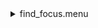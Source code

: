 <details><summary>find_focus.menu</summary><blockquote><pre><details><summary>find_focus.cbk</summary><blockquote><pre><details><summary>Exposure_80.rcp</summary><blockquote><pre>exposure 80
</pre></blockquote></details><details><summary>setupDark.rcp</summary><blockquote><pre>shut	in
</pre></blockquote></details><details><summary>dark_01wave_1beam_16sums_1rep_BOTH.rcp</summary><blockquote><pre>data	rcam	both	656.28	16
</pre></blockquote></details><details><summary>setupND.rcp</summary><blockquote><pre>shut in
diffuser  out
nd in
cover out
occ		out
calib	out
shut	out
</pre></blockquote></details><details><summary>637_focus.rcp</summary><blockquote><pre>prefilterrange 637
o1 16
<details><summary>637_01wave_1beam_16sums_1rep_BOTH.rcp</summary><blockquote><pre>data	rcam	both	637.40	16
</pre></blockquote></details>o1 17
<details><summary>637_01wave_1beam_16sums_1rep_BOTH.rcp</summary><blockquote><pre>data	rcam	both	637.40	16
</pre></blockquote></details>o1 18
<details><summary>637_01wave_1beam_16sums_1rep_BOTH.rcp</summary><blockquote><pre>data	rcam	both	637.40	16
</pre></blockquote></details><details><summary>637_01wave_1beam_16sums_1rep_BOTH.rcp</summary><blockquote><pre>data	rcam	both	637.40	16
</pre></blockquote></details>o1 19
<details><summary>637_01wave_1beam_16sums_1rep_BOTH.rcp</summary><blockquote><pre>data	rcam	both	637.40	16
</pre></blockquote></details>o1 20
<details><summary>637_01wave_1beam_16sums_1rep_BOTH.rcp</summary><blockquote><pre>data	rcam	both	637.40	16
</pre></blockquote></details>o1 21
<details><summary>637_01wave_1beam_16sums_1rep_BOTH.rcp</summary><blockquote><pre>data	rcam	both	637.40	16
</pre></blockquote></details>o1 22
<details><summary>637_01wave_1beam_16sums_1rep_BOTH.rcp</summary><blockquote><pre>data	rcam	both	637.40	16
</pre></blockquote></details>o1 23
<details><summary>637_01wave_1beam_16sums_1rep_BOTH.rcp</summary><blockquote><pre>data	rcam	both	637.40	16
</pre></blockquote></details>o1 24
<details><summary>637_01wave_1beam_16sums_1rep_BOTH.rcp</summary><blockquote><pre>data	rcam	both	637.40	16
</pre></blockquote></details>o1 25
<details><summary>637_01wave_1beam_16sums_1rep_BOTH.rcp</summary><blockquote><pre>data	rcam	both	637.40	16
</pre></blockquote></details>o1 26
<details><summary>637_01wave_1beam_16sums_1rep_BOTH.rcp</summary><blockquote><pre>data	rcam	both	637.40	16
</pre></blockquote></details></pre></blockquote></details><details><summary>761_focus.rcp</summary><blockquote><pre>prefilterrange 761
<<<<<<< head
o1 34
<details><summary>761_01wave_2beam_16sums_1rep_BOTH.rcp</summary><blockquote><pre><<<<<<< head
data	rcam	both	761.1	16
data	tcam	both	761.1	16
=======
data	rcam	both	761.16	16
data	tcam	both	761.16	16
>>>>>>> c8caa955903d9a7770de42c956093fa1c1f9ea7b
</pre></blockquote></details>o1 35
<details><summary>761_01wave_2beam_16sums_1rep_BOTH.rcp</summary><blockquote><pre><<<<<<< head
data	rcam	both	761.1	16
data	tcam	both	761.1	16
=======
data	rcam	both	761.16	16
data	tcam	both	761.16	16
>>>>>>> c8caa955903d9a7770de42c956093fa1c1f9ea7b
</pre></blockquote></details>o1 36
<details><summary>761_01wave_2beam_16sums_1rep_BOTH.rcp</summary><blockquote><pre><<<<<<< head
data	rcam	both	761.1	16
data	tcam	both	761.1	16
=======
data	rcam	both	761.16	16
data	tcam	both	761.16	16
>>>>>>> c8caa955903d9a7770de42c956093fa1c1f9ea7b
</pre></blockquote></details>o1 37
<details><summary>761_01wave_2beam_16sums_1rep_BOTH.rcp</summary><blockquote><pre><<<<<<< head
data	rcam	both	761.1	16
data	tcam	both	761.1	16
=======
data	rcam	both	761.16	16
data	tcam	both	761.16	16
>>>>>>> c8caa955903d9a7770de42c956093fa1c1f9ea7b
</pre></blockquote></details>o1 38
<details><summary>761_01wave_2beam_16sums_1rep_BOTH.rcp</summary><blockquote><pre><<<<<<< head
data	rcam	both	761.1	16
data	tcam	both	761.1	16
=======
data	rcam	both	761.16	16
data	tcam	both	761.16	16
>>>>>>> c8caa955903d9a7770de42c956093fa1c1f9ea7b
</pre></blockquote></details>o1 39
<details><summary>761_01wave_2beam_16sums_1rep_BOTH.rcp</summary><blockquote><pre><<<<<<< head
data	rcam	both	761.1	16
data	tcam	both	761.1	16
=======
data	rcam	both	761.16	16
data	tcam	both	761.16	16
>>>>>>> c8caa955903d9a7770de42c956093fa1c1f9ea7b
</pre></blockquote></details>o1 40
<details><summary>761_01wave_2beam_16sums_1rep_BOTH.rcp</summary><blockquote><pre><<<<<<< head
data	rcam	both	761.1	16
data	tcam	both	761.1	16
=======
data	rcam	both	761.16	16
data	tcam	both	761.16	16
>>>>>>> c8caa955903d9a7770de42c956093fa1c1f9ea7b
</pre></blockquote></details>o1 41
<details><summary>761_01wave_2beam_16sums_1rep_BOTH.rcp</summary><blockquote><pre><<<<<<< head
data	rcam	both	761.1	16
data	tcam	both	761.1	16
=======
data	rcam	both	761.16	16
data	tcam	both	761.16	16
>>>>>>> c8caa955903d9a7770de42c956093fa1c1f9ea7b
</pre></blockquote></details>o1 42
<details><summary>761_01wave_2beam_16sums_1rep_BOTH.rcp</summary><blockquote><pre><<<<<<< head
data	rcam	both	761.1	16
data	tcam	both	761.1	16
=======
data	rcam	both	761.16	16
data	tcam	both	761.16	16
>>>>>>> c8caa955903d9a7770de42c956093fa1c1f9ea7b
</pre></blockquote></details>o1 43
<details><summary>761_01wave_2beam_16sums_1rep_BOTH.rcp</summary><blockquote><pre><<<<<<< head
data	rcam	both	761.1	16
data	tcam	both	761.1	16
=======
data	rcam	both	761.16	16
data	tcam	both	761.16	16
>>>>>>> c8caa955903d9a7770de42c956093fa1c1f9ea7b
</pre></blockquote></details>o1 44
<details><summary>761_01wave_2beam_16sums_1rep_BOTH.rcp</summary><blockquote><pre><<<<<<< head
data	rcam	both	761.1	16
data	tcam	both	761.1	16
=======
data	rcam	both	761.16	16
data	tcam	both	761.16	16
>>>>>>> c8caa955903d9a7770de42c956093fa1c1f9ea7b
</pre></blockquote></details>o1 45
<details><summary>761_01wave_2beam_16sums_1rep_BOTH.rcp</summary><blockquote><pre><<<<<<< head
data	rcam	both	761.1	16
data	tcam	both	761.1	16
=======
data	rcam	both	761.16	16
data	tcam	both	761.16	16
>>>>>>> c8caa955903d9a7770de42c956093fa1c1f9ea7b
</pre></blockquote></details>o1 46
<details><summary>761_01wave_2beam_16sums_1rep_BOTH.rcp</summary><blockquote><pre><<<<<<< head
data	rcam	both	761.1	16
data	tcam	both	761.1	16
=======
data	rcam	both	761.16	16
data	tcam	both	761.16	16
>>>>>>> c8caa955903d9a7770de42c956093fa1c1f9ea7b
</pre></blockquote></details>=======
o1 26
<details><summary>761_01wave_1beam_16sums_1rep_BOTH.rcp</summary><blockquote><pre>data	rcam	both	761.16	16
</pre></blockquote></details>o1 27
<details><summary>761_01wave_1beam_16sums_1rep_BOTH.rcp</summary><blockquote><pre>data	rcam	both	761.16	16
</pre></blockquote></details>o1 28
<details><summary>761_01wave_1beam_16sums_1rep_BOTH.rcp</summary><blockquote><pre>data	rcam	both	761.16	16
</pre></blockquote></details>o1 29
<details><summary>761_01wave_1beam_16sums_1rep_BOTH.rcp</summary><blockquote><pre>data	rcam	both	761.16	16
</pre></blockquote></details>o1 30
<details><summary>761_01wave_1beam_16sums_1rep_BOTH.rcp</summary><blockquote><pre>data	rcam	both	761.16	16
</pre></blockquote></details>o1 31
<details><summary>761_01wave_1beam_16sums_1rep_BOTH.rcp</summary><blockquote><pre>data	rcam	both	761.16	16
</pre></blockquote></details>o1 32
<details><summary>761_01wave_1beam_16sums_1rep_BOTH.rcp</summary><blockquote><pre>data	rcam	both	761.16	16
</pre></blockquote></details>o1 33
<details><summary>761_01wave_1beam_16sums_1rep_BOTH.rcp</summary><blockquote><pre>data	rcam	both	761.16	16
</pre></blockquote></details>o1 34
<details><summary>761_01wave_1beam_16sums_1rep_BOTH.rcp</summary><blockquote><pre>data	rcam	both	761.16	16
</pre></blockquote></details>o1 35
<details><summary>761_01wave_1beam_16sums_1rep_BOTH.rcp</summary><blockquote><pre>data	rcam	both	761.16	16
</pre></blockquote></details>o1 36
<details><summary>761_01wave_1beam_16sums_1rep_BOTH.rcp</summary><blockquote><pre>data	rcam	both	761.16	16
</pre></blockquote></details>o1 37
<details><summary>761_01wave_1beam_16sums_1rep_BOTH.rcp</summary><blockquote><pre>data	rcam	both	761.16	16
</pre></blockquote></details>o1 38
<details><summary>761_01wave_1beam_16sums_1rep_BOTH.rcp</summary><blockquote><pre>data	rcam	both	761.16	16
</pre></blockquote></details>o1 39
<details><summary>761_01wave_1beam_16sums_1rep_BOTH.rcp</summary><blockquote><pre>data	rcam	both	761.16	16
</pre></blockquote></details>o1 40
<details><summary>761_01wave_1beam_16sums_1rep_BOTH.rcp</summary><blockquote><pre>data	rcam	both	761.16	16
</pre></blockquote></details>o1 41
<details><summary>761_01wave_1beam_16sums_1rep_BOTH.rcp</summary><blockquote><pre>data	rcam	both	761.16	16
</pre></blockquote></details>o1 42
<details><summary>761_01wave_1beam_16sums_1rep_BOTH.rcp</summary><blockquote><pre>data	rcam	both	761.16	16
</pre></blockquote></details>>>>>>>> c8caa955903d9a7770de42c956093fa1c1f9ea7b
</pre></blockquote></details><details><summary>Exposure_60.rcp</summary><blockquote><pre>exposure 60
</pre></blockquote></details><details><summary>setupDark.rcp</summary><blockquote><pre>shut	in
</pre></blockquote></details><details><summary>dark_01wave_1beam_16sums_1rep_BOTH.rcp</summary><blockquote><pre>data	rcam	both	656.28	16
</pre></blockquote></details><details><summary>setupNDShutterOut.rcp</summary><blockquote><pre>shut	out
</pre></blockquote></details><details><summary>789_focus.rcp</summary><blockquote><pre>prefilterrange 789
o1 34
<details><summary>789_01wave_2beam_16sums_1rep_BOTH.rcp</summary><blockquote><pre>data	rcam	both	789.40	16
data	tcam	both	789.40	16
</pre></blockquote></details>o1 35
<details><summary>789_01wave_1beam_16sums_1rep_BOTH.rcp</summary><blockquote><pre>data	rcam	both	789.40	16
</pre></blockquote></details>o1 36
<details><summary>789_01wave_1beam_16sums_1rep_BOTH.rcp</summary><blockquote><pre>data	rcam	both	789.40	16
</pre></blockquote></details>o1 37
<details><summary>789_01wave_1beam_16sums_1rep_BOTH.rcp</summary><blockquote><pre>data	rcam	both	789.40	16
</pre></blockquote></details>o1 38
<details><summary>789_01wave_1beam_16sums_1rep_BOTH.rcp</summary><blockquote><pre>data	rcam	both	789.40	16
</pre></blockquote></details>o1 39
<details><summary>789_01wave_1beam_16sums_1rep_BOTH.rcp</summary><blockquote><pre>data	rcam	both	789.40	16
</pre></blockquote></details>o1 40
<details><summary>789_01wave_1beam_16sums_1rep_BOTH.rcp</summary><blockquote><pre>data	rcam	both	789.40	16
</pre></blockquote></details>o1 41
<details><summary>789_01wave_1beam_16sums_1rep_BOTH.rcp</summary><blockquote><pre>data	rcam	both	789.40	16
</pre></blockquote></details>o1 42
<details><summary>789_01wave_1beam_16sums_1rep_BOTH.rcp</summary><blockquote><pre>data	rcam	both	789.40	16
</pre></blockquote></details>o1 43
<details><summary>789_01wave_1beam_16sums_1rep_BOTH.rcp</summary><blockquote><pre>data	rcam	both	789.40	16
</pre></blockquote></details>o1 44
<details><summary>789_01wave_1beam_16sums_1rep_BOTH.rcp</summary><blockquote><pre>data	rcam	both	789.40	16
</pre></blockquote></details>o1 45
<details><summary>789_01wave_1beam_16sums_1rep_BOTH.rcp</summary><blockquote><pre>data	rcam	both	789.40	16
</pre></blockquote></details>o1 45
<details><summary>789_01wave_1beam_16sums_1rep_BOTH.rcp</summary><blockquote><pre>data	rcam	both	789.40	16
</pre></blockquote></details></pre></blockquote></details><details><summary>Exposure_20.rcp</summary><blockquote><pre>exposure 20
</pre></blockquote></details><details><summary>setupDark.rcp</summary><blockquote><pre>shut	in
</pre></blockquote></details><details><summary>dark_01wave_1beam_16sums_1rep_BOTH.rcp</summary><blockquote><pre>data	rcam	both	656.28	16
</pre></blockquote></details><details><summary>setupNDShutterOut.rcp</summary><blockquote><pre>shut	out
</pre></blockquote></details><details><summary>991_focus.rcp</summary><blockquote><pre>prefilterrange 991
<<<<<<< head
o1 48
<details><summary>991_01wave_2beam_16sums_1rep_BOTH .rcp</summary><blockquote><pre>data	rcam	both	991.26	16
data	tcam	both	991.26	16
</pre></blockquote></details>o1 47
<details><summary>991_01wave_2beam_16sums_1rep_BOTH .rcp</summary><blockquote><pre>data	rcam	both	991.26	16
data	tcam	both	991.26	16
</pre></blockquote></details>o1 49
<details><summary>991_01wave_2beam_16sums_1rep_BOTH .rcp</summary><blockquote><pre>data	rcam	both	991.26	16
data	tcam	both	991.26	16
</pre></blockquote></details>o1 50
<details><summary>991_01wave_2beam_16sums_1rep_BOTH .rcp</summary><blockquote><pre>data	rcam	both	991.26	16
data	tcam	both	991.26	16
</pre></blockquote></details>o1 51
<details><summary>991_01wave_2beam_16sums_1rep_BOTH .rcp</summary><blockquote><pre>data	rcam	both	991.26	16
data	tcam	both	991.26	16
</pre></blockquote></details>o1 52
<details><summary>991_01wave_2beam_16sums_1rep_BOTH .rcp</summary><blockquote><pre>data	rcam	both	991.26	16
data	tcam	both	991.26	16
</pre></blockquote></details>o1 53
<details><summary>991_01wave_2beam_16sums_1rep_BOTH .rcp</summary><blockquote><pre>data	rcam	both	991.26	16
data	tcam	both	991.26	16
</pre></blockquote></details>o1 54
<details><summary>991_01wave_2beam_16sums_1rep_BOTH .rcp</summary><blockquote><pre>data	rcam	both	991.26	16
data	tcam	both	991.26	16
</pre></blockquote></details>o1 55
<details><summary>991_01wave_2beam_16sums_1rep_BOTH .rcp</summary><blockquote><pre>data	rcam	both	991.26	16
data	tcam	both	991.26	16
</pre></blockquote></details>o1 56
<details><summary>991_01wave_2beam_16sums_1rep_BOTH .rcp</summary><blockquote><pre>data	rcam	both	991.26	16
data	tcam	both	991.26	16
</pre></blockquote></details>o1 57
<details><summary>991_01wave_2beam_16sums_1rep_BOTH .rcp</summary><blockquote><pre>data	rcam	both	991.26	16
data	tcam	both	991.26	16
</pre></blockquote></details>o1 58
<details><summary>991_01wave_2beam_16sums_1rep_BOTH .rcp</summary><blockquote><pre>data	rcam	both	991.26	16
data	tcam	both	991.26	16
</pre></blockquote></details>o1 59
<details><summary>991_01wave_2beam_16sums_1rep_BOTH .rcp</summary><blockquote><pre>data	rcam	both	991.26	16
data	tcam	both	991.26	16
</pre></blockquote></details>o1 60
<details><summary>991_01wave_2beam_16sums_1rep_BOTH .rcp</summary><blockquote><pre>data	rcam	both	991.26	16
data	tcam	both	991.26	16
</pre></blockquote></details>o1 61
<details><summary>991_01wave_2beam_16sums_1rep_BOTH .rcp</summary><blockquote><pre>data	rcam	both	991.26	16
data	tcam	both	991.26	16
</pre></blockquote></details>o1 62
<details><summary>991_01wave_2beam_16sums_1rep_BOTH .rcp</summary><blockquote><pre>data	rcam	both	991.26	16
data	tcam	both	991.26	16
</pre></blockquote></details>=======
o1 49
<details><summary>991_01wave_1beam_16sums_1rep_BOTH.rcp</summary><blockquote><pre>data	rcam	both	1074.70	16
</pre></blockquote></details>o1 50
<details><summary>991_01wave_1beam_16sums_1rep_BOTH.rcp</summary><blockquote><pre>data	rcam	both	1074.70	16
</pre></blockquote></details>o1 51
<details><summary>991_01wave_1beam_16sums_1rep_BOTH.rcp</summary><blockquote><pre>data	rcam	both	1074.70	16
</pre></blockquote></details>o1 52
<details><summary>991_01wave_1beam_16sums_1rep_BOTH.rcp</summary><blockquote><pre>data	rcam	both	1074.70	16
</pre></blockquote></details>o1 53
<details><summary>991_01wave_1beam_16sums_1rep_BOTH.rcp</summary><blockquote><pre>data	rcam	both	1074.70	16
</pre></blockquote></details>o1 54
<details><summary>991_01wave_1beam_16sums_1rep_BOTH.rcp</summary><blockquote><pre>data	rcam	both	1074.70	16
</pre></blockquote></details>o1 55
<details><summary>991_01wave_1beam_16sums_1rep_BOTH.rcp</summary><blockquote><pre>data	rcam	both	1074.70	16
</pre></blockquote></details>o1 56
<details><summary>991_01wave_1beam_16sums_1rep_BOTH.rcp</summary><blockquote><pre>data	rcam	both	1074.70	16
</pre></blockquote></details>o1 57
<details><summary>991_01wave_1beam_16sums_1rep_BOTH.rcp</summary><blockquote><pre>data	rcam	both	1074.70	16
</pre></blockquote></details>o1 58
<details><summary>991_01wave_1beam_16sums_1rep_BOTH.rcp</summary><blockquote><pre>data	rcam	both	1074.70	16
</pre></blockquote></details>o1 59
<details><summary>991_01wave_1beam_16sums_1rep_BOTH.rcp</summary><blockquote><pre>data	rcam	both	1074.70	16
</pre></blockquote></details>o1 60
<details><summary>991_01wave_1beam_16sums_1rep_BOTH.rcp</summary><blockquote><pre>data	rcam	both	1074.70	16
</pre></blockquote></details>o1 61
<details><summary>991_01wave_1beam_16sums_1rep_BOTH.rcp</summary><blockquote><pre>data	rcam	both	1074.70	16
</pre></blockquote></details>o1 62
<details><summary>991_01wave_1beam_16sums_1rep_BOTH.rcp</summary><blockquote><pre>data	rcam	both	1074.70	16
</pre></blockquote></details>>>>>>>> c8caa955903d9a7770de42c956093fa1c1f9ea7b
</pre></blockquote></details><details><summary>1074_focus.rcp</summary><blockquote><pre>prefilterrange 1074
o1 55
<details><summary>1074_01wave_1beam_16sums_1rep_BOTH.rcp</summary><blockquote><pre>data	rcam	both	1074.70	16
</pre></blockquote></details>o1 56
<details><summary>1074_01wave_1beam_16sums_1rep_BOTH.rcp</summary><blockquote><pre>data	rcam	both	1074.70	16
</pre></blockquote></details>o1 57
<details><summary>1074_01wave_1beam_16sums_1rep_BOTH.rcp</summary><blockquote><pre>data	rcam	both	1074.70	16
</pre></blockquote></details>o1 58
<details><summary>1074_01wave_1beam_16sums_1rep_BOTH.rcp</summary><blockquote><pre>data	rcam	both	1074.70	16
</pre></blockquote></details>o1 59
<details><summary>1074_01wave_1beam_16sums_1rep_BOTH.rcp</summary><blockquote><pre>data	rcam	both	1074.70	16
</pre></blockquote></details>o1 60
<details><summary>1074_01wave_1beam_16sums_1rep_BOTH.rcp</summary><blockquote><pre>data	rcam	both	1074.70	16
</pre></blockquote></details>o1 61
<details><summary>1074_01wave_1beam_16sums_1rep_BOTH.rcp</summary><blockquote><pre>data	rcam	both	1074.70	16
</pre></blockquote></details>o1 62
<details><summary>1074_01wave_1beam_16sums_1rep_BOTH.rcp</summary><blockquote><pre>data	rcam	both	1074.70	16
</pre></blockquote></details></pre></blockquote></details><details><summary>1079_focus.rcp</summary><blockquote><pre>prefilterrange 1079
o1 55
<details><summary>1079_01wave_1beam_16sums_1rep_BOTH.rcp</summary><blockquote><pre>data	rcam	both	1079.80	16
</pre></blockquote></details>o1 56
<details><summary>1079_01wave_1beam_16sums_1rep_BOTH.rcp</summary><blockquote><pre>data	rcam	both	1079.80	16
</pre></blockquote></details>o1 57
<details><summary>1079_01wave_1beam_16sums_1rep_BOTH.rcp</summary><blockquote><pre>data	rcam	both	1079.80	16
</pre></blockquote></details>o1 58
<details><summary>1079_01wave_1beam_16sums_1rep_BOTH.rcp</summary><blockquote><pre>data	rcam	both	1079.80	16
</pre></blockquote></details>o1 59
<details><summary>1079_01wave_1beam_16sums_1rep_BOTH.rcp</summary><blockquote><pre>data	rcam	both	1079.80	16
</pre></blockquote></details>o1 60
<details><summary>1079_01wave_1beam_16sums_1rep_BOTH.rcp</summary><blockquote><pre>data	rcam	both	1079.80	16
</pre></blockquote></details>o1 61
<details><summary>1079_01wave_1beam_16sums_1rep_BOTH.rcp</summary><blockquote><pre>data	rcam	both	1079.80	16
</pre></blockquote></details>o1 62
<details><summary>1079_01wave_1beam_16sums_1rep_BOTH.rcp</summary><blockquote><pre>data	rcam	both	1079.80	16
</pre></blockquote></details></pre></blockquote></details><details><summary>setupDark.rcp</summary><blockquote><pre>shut	in
</pre></blockquote></details><details><summary>ND_OUT.rcp</summary><blockquote><pre>nd out
</pre></blockquote></details></pre></blockquote></details></pre></blockquote></details>